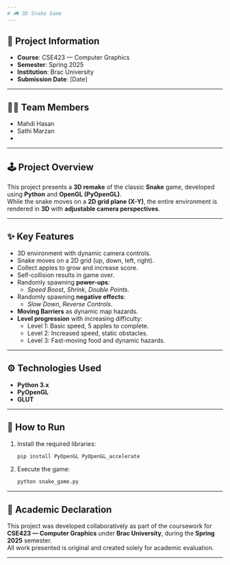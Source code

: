 ```yaml
---
# 🎮 3D Snake Game
---
```


## 📄 Project Information

- **Course**: CSE423 — Computer Graphics
- **Semester**: Spring 2025
- **Institution**: Brac University
- **Submission Date**: [Date]

---

## 👨‍💻 Team Members

- Mahdi Hasan
- Sathi Marzan
-

---

## 🕹️ Project Overview

This project presents a **3D remake** of the classic **Snake** game, developed using **Python** and **OpenGL (PyOpenGL)**.  
While the snake moves on a **2D grid plane (X-Y)**, the entire environment is rendered in **3D** with **adjustable camera perspectives**.

---

## ✨ Key Features

- 3D environment with dynamic camera controls.
- Snake moves on a 2D grid (up, down, left, right).
- Collect apples to grow and increase score.
- Self-collision results in game over.
- Randomly spawning **power-ups**:
  - _Speed Boost_, _Shrink_, _Double Points_.
- Randomly spawning **negative effects**:
  - _Slow Down_, _Reverse Controls_.
- **Moving Barriers** as dynamic map hazards.
- **Level progression** with increasing difficulty:
  - Level 1: Basic speed, 5 apples to complete.
  - Level 2: Increased speed, static obstacles.
  - Level 3: Fast-moving food and dynamic hazards.

---

## ⚙️ Technologies Used

- **Python 3.x**
- **PyOpenGL**
- **GLUT**

---

## 🚀 How to Run

1. Install the required libraries:

   ```bash
   pip install PyOpenGL PyOpenGL_accelerate
   ```

2. Execute the game:
   ```bash
   python snake_game.py
   ```

---

## 🏫 Academic Declaration

This project was developed collaboratively as part of the coursework for **CSE423 — Computer Graphics** under **Brac University**, during the **Spring 2025** semester.  
All work presented is original and created solely for academic evaluation.

---
